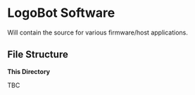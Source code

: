 LogoBot Software
================

Will contain the source for various firmware/host applications.


File Structure
--------------

**This Directory**

TBC